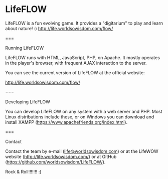 # LifeFLOW
LifeFLOW is a fun evolving game. It provides a "digitarium" to play and learn about nature! :) http://life.worldsowisdom.com/flow/

===

Running LifeFLOW

LifeFLOW runs with HTML, JavaScript, PHP, on Apache. It mostly operates in the player's browser, with frequent AJAX interaction to the server.

You can see the current version of LifeFLOW at the official website:

http://life.worldsowisdom.com/flow/

===


Developing LifeFLOW

You can develop LifeFLOW on any system with a web server and PHP. Most Linux distributions include these, or on Windows you can download and install XAMPP (https://www.apachefriends.org/index.html).

===

Contact

Contact the team by e-mail (life@worldsowisdom.com) or at the LifeWOW website (http://life.worldsowisdom.com/) or at GitHub (https://github.com/worldsowisdom/LifeFLOW/).

Rock & Roll!!!!!!! :)
